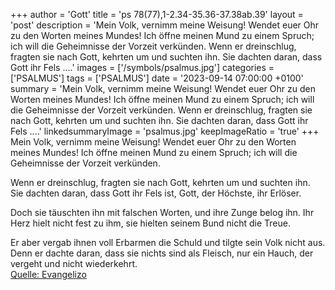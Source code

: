 +++
author = 'Gott'
title = 'ps 78(77),1-2.34-35.36-37.38ab.39'
layout = 'post'
description = 'Mein Volk, vernimm meine Weisung! Wendet euer Ohr zu den Worten meines Mundes! Ich öffne meinen Mund zu einem Spruch; ich will die Geheimnisse der Vorzeit verkünden.  Wenn er dreinschlug, fragten sie nach Gott, kehrten um und suchten ihn. Sie dachten daran, dass Gott ihr Fels ....'
images = ['/symbols/psalmus.jpg']
categories = ['PSALMUS']
tags = ['PSALMUS']
date = '2023-09-14 07:00:00 +0100'
summary = 'Mein Volk, vernimm meine Weisung! Wendet euer Ohr zu den Worten meines Mundes! Ich öffne meinen Mund zu einem Spruch; ich will die Geheimnisse der Vorzeit verkünden.  Wenn er dreinschlug, fragten sie nach Gott, kehrten um und suchten ihn. Sie dachten daran, dass Gott ihr Fels ....'
linkedsummaryImage = 'psalmus.jpg'
keepImageRatio = 'true'
+++
Mein Volk, vernimm meine Weisung!
Wendet euer Ohr zu den Worten meines Mundes!
Ich öffne meinen Mund zu einem Spruch;
ich will die Geheimnisse der Vorzeit verkünden.

Wenn er dreinschlug, fragten sie nach Gott,
kehrten um und suchten ihn.
Sie dachten daran, dass Gott ihr Fels ist,
Gott, der Höchste, ihr Erlöser.<!--more-->

Doch sie täuschten ihn mit falschen Worten,
und ihre Zunge belog ihn.
Ihr Herz hielt nicht fest zu ihm,
sie hielten seinem Bund nicht die Treue.

Er aber vergab ihnen voll Erbarmen die Schuld
und tilgte sein Volk nicht aus.
Denn er dachte daran, dass sie nichts sind als Fleisch,
nur ein Hauch, der vergeht und nicht wiederkehrt.<br> [Quelle: Evangelizo](https://evangeliumtagfuertag.org/DE/gospel)